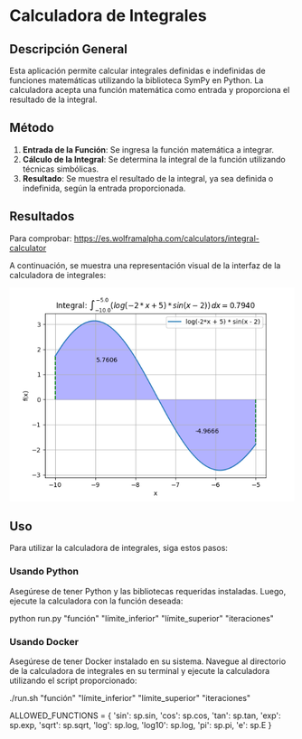 # Calculadora de Integrales

## Descripción General

Esta aplicación permite calcular integrales definidas e indefinidas de funciones matemáticas utilizando la biblioteca SymPy en Python. La calculadora acepta una función matemática como entrada y proporciona el resultado de la integral.

## Método

1. **Entrada de la Función**: Se ingresa la función matemática a integrar.
2. **Cálculo de la Integral**: Se determina la integral de la función utilizando técnicas simbólicas.
3. **Resultado**: Se muestra el resultado de la integral, ya sea definida o indefinida, según la entrada proporcionada.

## Resultados

Para comprobar:
https://es.wolframalpha.com/calculators/integral-calculator

A continuación, se muestra una representación visual de la interfaz de la calculadora de integrales:

![Calculadora de Integrales](../Assets/Calculator_plot.png)

## Uso

Para utilizar la calculadora de integrales, siga estos pasos:

### Usando Python

Asegúrese de tener Python y las bibliotecas requeridas instaladas. Luego, ejecute la calculadora con la función deseada:

python run.py "función" "límite_inferior" "límite_superior" "iteraciones"

### Usando Docker

Asegúrese de tener Docker instalado en su sistema. Navegue al directorio de la calculadora de integrales en su terminal y ejecute la calculadora utilizando el script proporcionado:

./run.sh "función" "límite_inferior" "límite_superior" "iteraciones"

ALLOWED_FUNCTIONS = {
    'sin': sp.sin,
    'cos': sp.cos,
    'tan': sp.tan,
    'exp': sp.exp,
    'sqrt': sp.sqrt,
    'log': sp.log,
    'log10': sp.log,
    'pi': sp.pi,
    'e': sp.E
}

